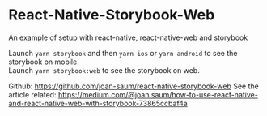 # React-Native-Storybook-Web

An example of setup with react-native, react-native-web and storybook

Launch `yarn storybook` and then `yarn ios` or `yarn android` to see the storybook on mobile.  
Launch `yarn storybook:web` to see the storybook on web.

Github: https://github.com/joan-saum/react-native-storybook-web
See the article related: https://medium.com/@joan.saum/how-to-use-react-native-and-react-native-web-with-storybook-73865ccbaf4a
